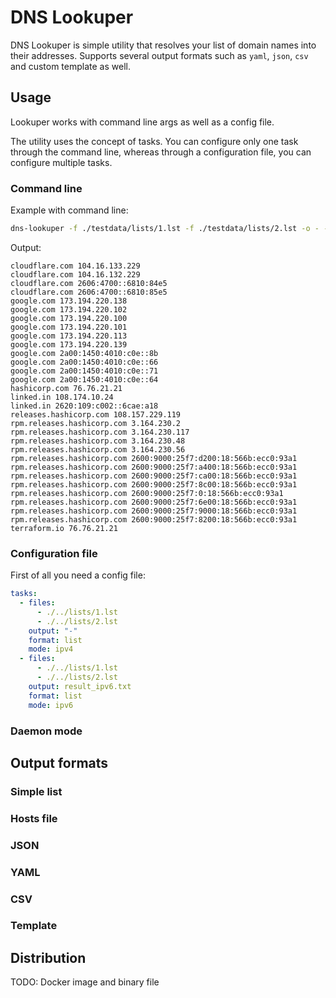 # DNS Lookuper

DNS Lookuper is simple utility that resolves your list of domain names into their addresses. Supports several output formats such as `yaml`, `json`, `csv` and custom template as well.

## Usage

Lookuper works with command line args as well as a config file.

The utility uses the concept of tasks. You can configure only one task through the command line, whereas through a configuration file, you can configure multiple tasks.

### Command line

Example with command line:

```bash
dns-lookuper -f ./testdata/lists/1.lst -f ./testdata/lists/2.lst -o - -m all -r hosts
```

Output:

```hosts
cloudflare.com 104.16.133.229
cloudflare.com 104.16.132.229
cloudflare.com 2606:4700::6810:84e5
cloudflare.com 2606:4700::6810:85e5
google.com 173.194.220.138
google.com 173.194.220.102
google.com 173.194.220.100
google.com 173.194.220.101
google.com 173.194.220.113
google.com 173.194.220.139
google.com 2a00:1450:4010:c0e::8b
google.com 2a00:1450:4010:c0e::66
google.com 2a00:1450:4010:c0e::71
google.com 2a00:1450:4010:c0e::64
hashicorp.com 76.76.21.21
linked.in 108.174.10.24
linked.in 2620:109:c002::6cae:a18
releases.hashicorp.com 108.157.229.119
rpm.releases.hashicorp.com 3.164.230.2
rpm.releases.hashicorp.com 3.164.230.117
rpm.releases.hashicorp.com 3.164.230.48
rpm.releases.hashicorp.com 3.164.230.56
rpm.releases.hashicorp.com 2600:9000:25f7:d200:18:566b:ecc0:93a1
rpm.releases.hashicorp.com 2600:9000:25f7:a400:18:566b:ecc0:93a1
rpm.releases.hashicorp.com 2600:9000:25f7:ca00:18:566b:ecc0:93a1
rpm.releases.hashicorp.com 2600:9000:25f7:8c00:18:566b:ecc0:93a1
rpm.releases.hashicorp.com 2600:9000:25f7:0:18:566b:ecc0:93a1
rpm.releases.hashicorp.com 2600:9000:25f7:6e00:18:566b:ecc0:93a1
rpm.releases.hashicorp.com 2600:9000:25f7:9000:18:566b:ecc0:93a1
rpm.releases.hashicorp.com 2600:9000:25f7:8200:18:566b:ecc0:93a1
terraform.io 76.76.21.21
```

### Configuration file

First of all you need a config file:

```yaml
tasks:
  - files:
      - ./../lists/1.lst
      - ./../lists/2.lst
    output: "-"
    format: list
    mode: ipv4
  - files:
      - ./../lists/1.lst
      - ./../lists/2.lst
    output: result_ipv6.txt
    format: list
    mode: ipv6
```

### Daemon mode

## Output formats

### Simple list

### Hosts file

### JSON

### YAML

### CSV

### Template

## Distribution

TODO: Docker image and binary file
